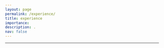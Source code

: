 ```yaml
---
layout: page
permalink: /experience/
title: experience
importance: 
description: .
nav: false
---
```


----

